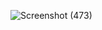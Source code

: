 ![Screenshot (473)](https://github.com/user-attachments/assets/e11581bf-3e40-42a3-aac1-06bb6c796271)
